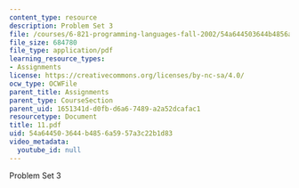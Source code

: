 ```yaml
---
content_type: resource
description: Problem Set 3
file: /courses/6-821-programming-languages-fall-2002/54a644503644b4856a5957a3c22b1d83_11.pdf
file_size: 684780
file_type: application/pdf
learning_resource_types:
- Assignments
license: https://creativecommons.org/licenses/by-nc-sa/4.0/
ocw_type: OCWFile
parent_title: Assignments
parent_type: CourseSection
parent_uid: 1651341d-d0fb-d6a6-7489-a2a52dcafac1
resourcetype: Document
title: 11.pdf
uid: 54a64450-3644-b485-6a59-57a3c22b1d83
video_metadata:
  youtube_id: null
---
```

Problem Set 3